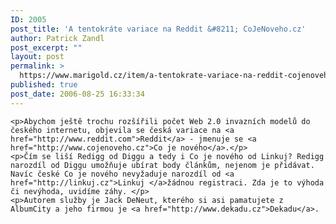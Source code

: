 ```yaml
---
ID: 2005
post_title: 'A tentokráte variace na Reddit &#8211; CoJeNoveho.cz'
author: Patrick Zandl
post_excerpt: ""
layout: post
permalink: >
  https://www.marigold.cz/item/a-tentokrate-variace-na-reddit-cojenoveho-cz
published: true
post_date: 2006-08-25 16:33:34
---
```

	<p>Abychom ještě trochu rozšířili počet Web 2.0 invazních modelů do českého internetu, objevila se česká variace na <a href="http://www.reddit.com">Reddit</a> - jmenuje se <a href="http://www.cojenoveho.cz">Co je nového</a>.</p>
	<p>Čím se liší Redigg od Diggu a tedy i Co je nového od Linkuj? Redigg narozdíl od Diggu umožňuje ubírat body článkům, nejenom je přidávat. Navíc české Co je nového nevyžaduje narozdíl od <a href="http://linkuj.cz">Linkuj </a>žádnou registraci. Zda je to výhoda či nevýhoda, uvidíme záhy. </p>
	<p>Autorem služby je Jack DeNeut, kterého si asi pamatujete z AlbumCity a jeho firmou je <a href="http://www.dekadu.cz">Dekadu</a>.
</p>